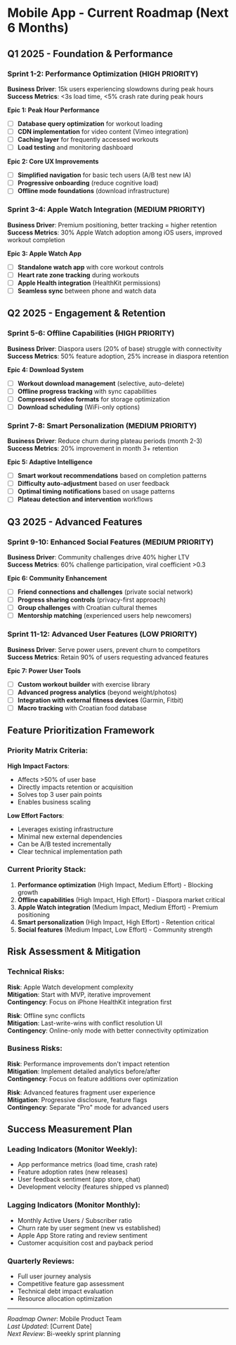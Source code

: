 # Mobile App - Current Roadmap (Next 6 Months)

## Q1 2025 - Foundation & Performance

### Sprint 1-2: Performance Optimization (HIGH PRIORITY)
**Business Driver**: 15k users experiencing slowdowns during peak hours  
**Success Metrics**: <3s load time, <5% crash rate during peak hours

**Epic 1: Peak Hour Performance**
- [ ] **Database query optimization** for workout loading
- [ ] **CDN implementation** for video content (Vimeo integration)
- [ ] **Caching layer** for frequently accessed workouts
- [ ] **Load testing** and monitoring dashboard

**Epic 2: Core UX Improvements**
- [ ] **Simplified navigation** for basic tech users (A/B test new IA)
- [ ] **Progressive onboarding** (reduce cognitive load)
- [ ] **Offline mode foundations** (download infrastructure)

### Sprint 3-4: Apple Watch Integration (MEDIUM PRIORITY)
**Business Driver**: Premium positioning, better tracking = higher retention  
**Success Metrics**: 30% Apple Watch adoption among iOS users, improved workout completion

**Epic 3: Apple Watch App**
- [ ] **Standalone watch app** with core workout controls
- [ ] **Heart rate zone tracking** during workouts
- [ ] **Apple Health integration** (HealthKit permissions)
- [ ] **Seamless sync** between phone and watch data

## Q2 2025 - Engagement & Retention

### Sprint 5-6: Offline Capabilities (HIGH PRIORITY)
**Business Driver**: Diaspora users (20% of base) struggle with connectivity  
**Success Metrics**: 50% feature adoption, 25% increase in diaspora retention

**Epic 4: Download System**
- [ ] **Workout download management** (selective, auto-delete)
- [ ] **Offline progress tracking** with sync capabilities
- [ ] **Compressed video formats** for storage optimization
- [ ] **Download scheduling** (WiFi-only options)

### Sprint 7-8: Smart Personalization (MEDIUM PRIORITY)
**Business Driver**: Reduce churn during plateau periods (month 2-3)  
**Success Metrics**: 20% improvement in month 3+ retention

**Epic 5: Adaptive Intelligence**
- [ ] **Smart workout recommendations** based on completion patterns
- [ ] **Difficulty auto-adjustment** based on user feedback
- [ ] **Optimal timing notifications** based on usage patterns
- [ ] **Plateau detection and intervention** workflows

## Q3 2025 - Advanced Features

### Sprint 9-10: Enhanced Social Features (MEDIUM PRIORITY)
**Business Driver**: Community challenges drive 40% higher LTV  
**Success Metrics**: 60% challenge participation, viral coefficient >0.3

**Epic 6: Community Enhancement**
- [ ] **Friend connections and challenges** (private social network)
- [ ] **Progress sharing controls** (privacy-first approach)
- [ ] **Group challenges** with Croatian cultural themes
- [ ] **Mentorship matching** (experienced users help newcomers)

### Sprint 11-12: Advanced User Features (LOW PRIORITY)
**Business Driver**: Serve power users, prevent churn to competitors  
**Success Metrics**: Retain 90% of users requesting advanced features

**Epic 7: Power User Tools**
- [ ] **Custom workout builder** with exercise library
- [ ] **Advanced progress analytics** (beyond weight/photos)
- [ ] **Integration with external fitness devices** (Garmin, Fitbit)
- [ ] **Macro tracking** with Croatian food database

## Feature Prioritization Framework

### Priority Matrix Criteria:
**High Impact Factors**:
- Affects >50% of user base
- Directly impacts retention or acquisition
- Solves top 3 user pain points
- Enables business scaling

**Low Effort Factors**:
- Leverages existing infrastructure
- Minimal new external dependencies
- Can be A/B tested incrementally
- Clear technical implementation path

### Current Priority Stack:
1. **Performance optimization** (High Impact, Medium Effort) - Blocking growth
2. **Offline capabilities** (High Impact, High Effort) - Diaspora market critical
3. **Apple Watch integration** (Medium Impact, Medium Effort) - Premium positioning
4. **Smart personalization** (High Impact, High Effort) - Retention critical
5. **Social features** (Medium Impact, Low Effort) - Community strength

## Risk Assessment & Mitigation

### Technical Risks:
**Risk**: Apple Watch development complexity  
**Mitigation**: Start with MVP, iterative improvement  
**Contingency**: Focus on iPhone HealthKit integration first

**Risk**: Offline sync conflicts  
**Mitigation**: Last-write-wins with conflict resolution UI  
**Contingency**: Online-only mode with better connectivity optimization

### Business Risks:
**Risk**: Performance improvements don't impact retention  
**Mitigation**: Implement detailed analytics before/after  
**Contingency**: Focus on feature additions over optimization

**Risk**: Advanced features fragment user experience  
**Mitigation**: Progressive disclosure, feature flags  
**Contingency**: Separate "Pro" mode for advanced users

## Success Measurement Plan

### Leading Indicators (Monitor Weekly):
- App performance metrics (load time, crash rate)
- Feature adoption rates (new releases)
- User feedback sentiment (app store, chat)
- Development velocity (features shipped vs planned)

### Lagging Indicators (Monitor Monthly):
- Monthly Active Users / Subscriber ratio
- Churn rate by user segment (new vs established)
- Apple App Store rating and review sentiment
- Customer acquisition cost and payback period

### Quarterly Reviews:
- Full user journey analysis
- Competitive feature gap assessment
- Technical debt impact evaluation
- Resource allocation optimization

---

*Roadmap Owner*: Mobile Product Team  
*Last Updated*: [Current Date]  
*Next Review*: Bi-weekly sprint planning
